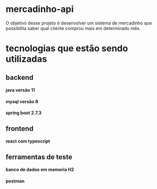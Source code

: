 # mercadinho-api
O objetivo desse projeto é desenvolver um sistema de mercadinho que possibilita saber qual cliente comprou mais em determinado mês.

# tecnologias que estão sendo utilizadas

## backend
#### java versão 11
#### mysql versão 8
#### spring boot 2.7.3

## frontend
#### react com typescript

## ferramentas de teste

#### banco de dados em memoria H2
#### postman




